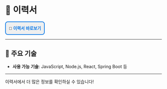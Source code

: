 # 📄 이력서

<button style="border: 2px solid #0073e6; padding: 10px; border-radius: 8px; text-align: center;">
  🔗 <a href="https://song307.github.io/resume/" target="_blank" style="text-decoration: none; color: #0073e6; font-weight: bold;">이력서 바로보기</a>
</button>

---

## 💼 주요 기술
- **사용 가능 기술**: JavaScript, Node.js, React, Spring Boot 등

---

이력서에서 더 많은 정보를 확인하실 수 있습니다!
